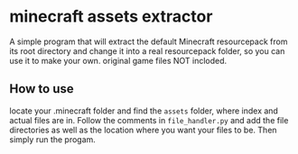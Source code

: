 # minecraft assets extractor
A simple program that will extract the default Minecraft resourcepack from its root directory and change it into a real resourcepack folder, so you can use it to make your own. original game files NOT incloded.

## How to use
locate your .minecraft folder and find the `assets` folder, where index and actual files are in. Follow the comments in `file_handler.py` and add the file directories as well as the location where you want your files to be. Then simply run the progam.
